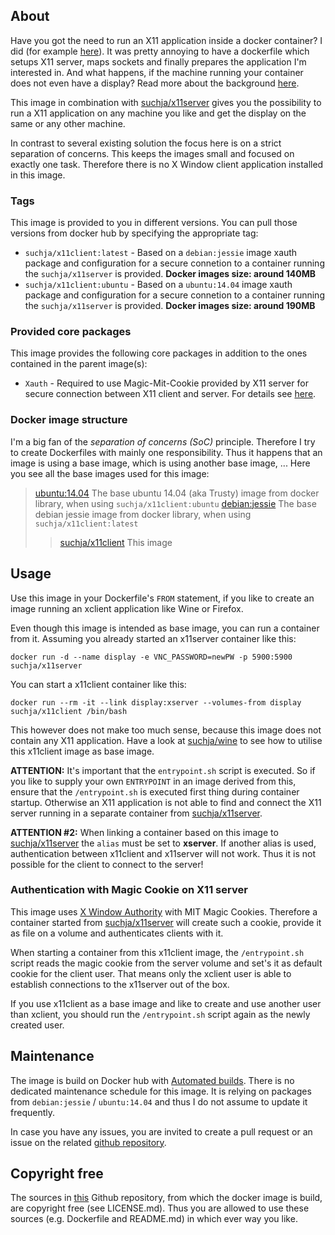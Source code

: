 ## About
Have you got the need to run an X11 application inside a docker container? I did (for example [here](https://registry.hub.docker.com/u/suchja/wine/)). It was pretty annoying to have a dockerfile which setups X11 server, maps sockets and finally prepares the application I'm interested in. And what happens, if the machine running your container does not even have a display? Read more about the background [here](https://github.com/suchja/x11server/blob/master/Story.md).

This image in combination with [suchja/x11server](https://registry.hub.docker.com/u/suchja/x11server/) gives you the possibility to run a X11 application on any machine you like and get the display on the same or any other machine.

In contrast to several existing solution the focus here is on a strict separation of concerns. This keeps the images small and focused on exactly one task. Therefore there is no X Window client application installed in this image.

### Tags
This image is provided to you in different versions. You can pull those versions from docker hub by specifying the appropriate tag:

-	`suchja/x11client:latest` - Based on a `debian:jessie` image xauth package and configuration for a secure connetion to a container running the `suchja/x11server` is provided.  **Docker images size: around 140MB**
-	`suchja/x11client:ubuntu` - Based on a `ubuntu:14.04` image xauth package and configuration for a secure connetion to a container running the `suchja/x11server` is provided.  **Docker images size: around 190MB**

### Provided core packages
This image provides the following core packages in addition to the ones contained in the parent image(s):

-	`Xauth` - Required to use Magic-Mit-Cookie provided by X11 server for secure connection between X11 client and server. For details see [here](http://www.x.org/archive/X11R6.7.0/doc/xauth.1.html).

### Docker image structure
I'm a big fan of the *separation of concerns (SoC)* principle. Therefore I try to create Dockerfiles with mainly one responsibility. Thus it happens that an image is using a base image, which is using another base image, ... Here you see all the base images used for this image:

>[ubuntu:14.04](https://github.com/tianon/docker-brew-ubuntu-core/blob/7fef77c821d7f806373c04675358ac6179eaeaf3/trusty/Dockerfile) The base ubuntu 14.04 (aka Trusty) image from docker library, when using `suchja/x11client:ubuntu`
>[debian:jessie](https://github.com/tianon/docker-brew-debian/blob/188b27233cedf32048ee12378e8f8c6fc0fc0cb4/jessie/Dockerfile) The base debian jessie image from docker library, when using `suchja/x11client:latest`
>>[suchja/x11client](https://registry.hub.docker.com/u/suchja/x11client/dockerfile/) This image

## Usage
Use this image in your Dockerfile's `FROM` statement, if you like to create an image running an xclient application like Wine or Firefox.

Even though this image is intended as base image, you can run a container from it. Assuming you already started an x11server container like this:

`docker run -d --name display -e VNC_PASSWORD=newPW -p 5900:5900 suchja/x11server`

You can start a x11client container like this:

`docker run --rm -it --link display:xserver --volumes-from display suchja/x11client /bin/bash`

This however does not make too much sense, because this image does not contain any X11 application. Have a look at [suchja/wine](https://registry.hub.docker.com/u/suchja/wine/) to see how to utilise this x11client image as base image.

**ATTENTION:** It's important that the `entrypoint.sh` script is executed. So if you like to supply your own `ENTRYPOINT` in an image derived from this, ensure that the `/entrypoint.sh` is executed first thing during container startup. Otherwise an X11 application is not able to find and connect the X11 server running in a separate container from [suchja/x11server](https://registry.hub.docker.com/u/suchja/x11server/).

**ATTENTION #2:** When linking a container based on this image to [suchja/x11server](https://registry.hub.docker.com/u/suchja/x11server/) the `alias` must be set to **xserver**. If another alias is used, authentication between x11client and x11server will not work. Thus it is not possible for the client to connect to the server!

### Authentication with Magic Cookie on X11 server
This image uses [X Window Authority](http://en.wikipedia.org/wiki/X_Window_authorization) with MIT Magic Cookies. Therefore a container started from [suchja/x11server](https://registry.hub.docker.com/u/suchja/x11server/) will create such a cookie, provide it as file on a volume and authenticates clients with it.

When starting a container from this x11client image, the `/entrypoint.sh` script reads the magic cookie from the server volume and set's it as default cookie for the client user. That means only the xclient user is able to establish connections to the x11server out of the box.

If you use x11client as a base image and like to create and use another user than xclient, you should run the `/entrypoint.sh` script again as the newly created user.

## Maintenance
The image is build on Docker hub with [Automated builds](http://docs.docker.com/docker-hub/builds/). There is no dedicated maintenance schedule for this image. It is relying on packages from `debian:jessie` / `ubuntu:14.04` and thus I do not assume to update it frequently.

In case you have any issues, you are invited to create a pull request or an issue on the related [github repository](https://github.com/suchja/x11client).

## Copyright free
The sources in [this](https://github.com/suchja/x11client) Github repository, from which the docker image is build, are copyright free (see LICENSE.md). Thus you are allowed to use these sources (e.g. Dockerfile and README.md) in which ever way you like.
